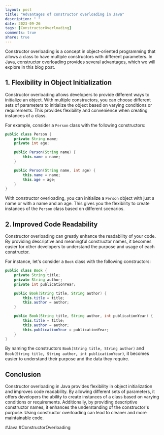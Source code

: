 ```yaml
---
layout: post
title: "Advantages of constructor overloading in Java"
description: " "
date: 2023-09-26
tags: [ConstructorOverloading]
comments: true
share: true
---
```


Constructor overloading is a concept in object-oriented programming that allows a class to have multiple constructors with different parameters. In Java, constructor overloading provides several advantages, which we will explore in this blog post.

## 1. Flexibility in Object Initialization

Constructor overloading allows developers to provide different ways to initialize an object. With multiple constructors, you can choose different sets of parameters to initialize the object based on varying conditions or requirements. This provides flexibility and convenience when creating instances of a class.

For example, consider a `Person` class with the following constructors:

```java
public class Person {
    private String name;
    private int age;

    public Person(String name) {
        this.name = name;
    }

    public Person(String name, int age) {
        this.name = name;
        this.age = age;
    }
}
```

With constructor overloading, you can initialize a `Person` object with just a name or with a name and an age. This gives you the flexibility to create instances of the `Person` class based on different scenarios.

## 2. Improved Code Readability

Constructor overloading can greatly enhance the readability of your code. By providing descriptive and meaningful constructor names, it becomes easier for other developers to understand the purpose and usage of each constructor.

For instance, let's consider a `Book` class with the following constructors:

```java
public class Book {
    private String title;
    private String author;
    private int publicationYear;

    public Book(String title, String author) {
        this.title = title;
        this.author = author;
    }

    public Book(String title, String author, int publicationYear) {
        this.title = title;
        this.author = author;
        this.publicationYear = publicationYear;
    }
}
```

By naming the constructors `Book(String title, String author)` and `Book(String title, String author, int publicationYear)`, it becomes easier to understand their purpose and the data they require.

## Conclusion

Constructor overloading in Java provides flexibility in object initialization and improves code readability. By allowing different sets of parameters, it offers developers the ability to create instances of a class based on varying conditions or requirements. Additionally, by providing descriptive constructor names, it enhances the understanding of the constructor's purpose. Using constructor overloading can lead to cleaner and more maintainable code.

#Java #ConstructorOverloading